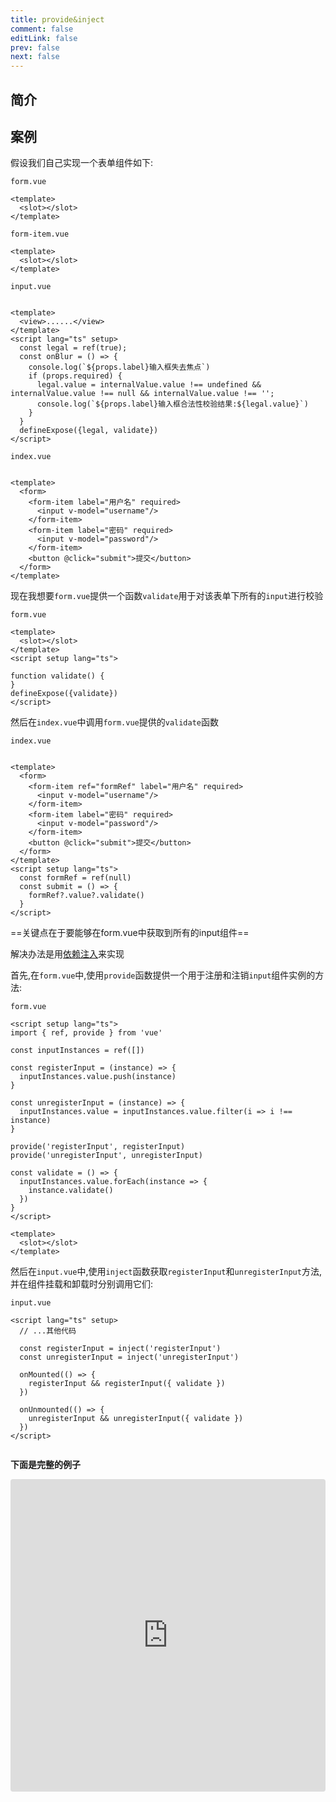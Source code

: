 ```yaml
---
title: provide&inject
comment: false
editLink: false
prev: false
next: false
---
```


## 简介

## 案例

假设我们自己实现一个表单组件如下:

``form.vue``

```vue
<template>
  <slot></slot>
</template>
```

``form-item.vue``

```vue
<template>
  <slot></slot>
</template>
```

``input.vue``

```vue

<template>
  <view>......</view>
</template>
<script lang="ts" setup>
  const legal = ref(true);
  const onBlur = () => {
    console.log(`${props.label}输入框失去焦点`)
    if (props.required) {
      legal.value = internalValue.value !== undefined && internalValue.value !== null && internalValue.value !== '';
      console.log(`${props.label}输入框合法性校验结果:${legal.value}`)
    }
  }
  defineExpose({legal, validate})
</script>
```

``index.vue``

```vue

<template>
  <form>
    <form-item label="用户名" required>
      <input v-model="username"/>
    </form-item>
    <form-item label="密码" required>
      <input v-model="password"/>
    </form-item>
    <button @click="submit">提交</button>
  </form>
</template>
```


现在我想要``form.vue``提供一个函数``validate``用于对该表单下所有的``input``进行校验

``form.vue``

```vue
<template>
  <slot></slot>
</template>
<script setup lang="ts">

function validate() {
}
defineExpose({validate})
</script>
```

然后在``index.vue``中调用``form.vue``提供的``validate``函数

``index.vue``

```vue

<template>
  <form>
    <form-item ref="formRef" label="用户名" required>
      <input v-model="username"/>
    </form-item>
    <form-item label="密码" required>
      <input v-model="password"/>
    </form-item>
    <button @click="submit">提交</button>
  </form>
</template>
<script setup lang="ts">
  const formRef = ref(null)
  const submit = () => {
    formRef?.value?.validate()
  }
</script>
```

==关键点在于要能够在form.vue中获取到所有的input组件==

解决办法是用[依赖注入](https://cn.vuejs.org/guide/components/provide-inject.html#provide-inject)来实现


首先,在``form.vue``中,使用``provide``函数提供一个用于注册和注销``input``组件实例的方法:

``form.vue``

```vue
<script setup lang="ts">
import { ref, provide } from 'vue'

const inputInstances = ref([])

const registerInput = (instance) => {
  inputInstances.value.push(instance)
}

const unregisterInput = (instance) => {
  inputInstances.value = inputInstances.value.filter(i => i !== instance)
}

provide('registerInput', registerInput)
provide('unregisterInput', unregisterInput)

const validate = () => {
  inputInstances.value.forEach(instance => {
    instance.validate()
  })
}
</script>

<template>
  <slot></slot>
</template>
```

然后在``input.vue``中,使用``inject``函数获取``registerInput``和``unregisterInput``方法,并在组件挂载和卸载时分别调用它们:

``input.vue``

```vue
<script lang="ts" setup>
  // ...其他代码

  const registerInput = inject('registerInput')
  const unregisterInput = inject('unregisterInput')

  onMounted(() => {
    registerInput && registerInput({ validate })
  })

  onUnmounted(() => {
    unregisterInput && unregisterInput({ validate })
  })
</script>
 
```

**下面是完整的例子**

<iframe src="https://stackblitz.com/edit/node-nhldjy?embed=1&file=src%2FApp.vue&hideNavigation=1&theme=dark"
style="width:100%; height:500px; border:0; border-radius: 4px; overflow:hidden;"
></iframe>
